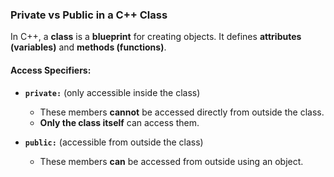 ### Private vs Public in a C++ Class

In C++, a **class** is a **blueprint** for creating objects. It defines **attributes (variables)** and **methods (functions)**.

#### **Access Specifiers:**
- **`private:`** (only accessible inside the class)
  - These members **cannot** be accessed directly from outside the class.
  - **Only the class itself** can access them.

  
- **`public:`** (accessible from outside the class)
  - These members **can** be accessed from outside using an object.

